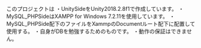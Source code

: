 このプロジェクトは
・UnitySideをUnity2018.2.8f1で作成しています。
・MySQL_PHPSideはXAMPP for Windows 7.2.11を使用しています。
・MySQL_PHPSide配下のファイルをXammpのDocumentルート配下に配置して使用する。
・自身がDBを勉強するためのものです。
・動作の保証はできません。
